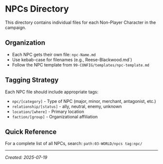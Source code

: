 # NPCs Directory

This directory contains individual files for each Non-Player Character in the campaign.

## Organization
- Each NPC gets their own file: `npc-Name.md`
- Use kebab-case for filenames (e.g., Reese-Blackwood.md`)
- Follow the NPC template from `99-CONFIG/templates/npc-template.md`

## Tagging Strategy
Each NPC file should include appropriate tags:
- `npc/[category]` - Type of NPC (major, minor, merchant, antagonist, etc.)
- `relationship/[status]` - ally, neutral, enemy, unknown
- `location/[where]` - Primary location
- `faction/[group]` - Organizational affiliation

## Quick Reference
For a complete list of all NPCs, search: `path:03-WORLD/npcs tag:npc/`

---
*Created: 2025-07-19*
